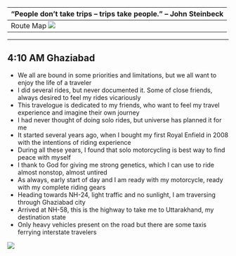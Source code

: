 | “People don’t take trips – trips take people.” – John Steinbeck|
| :--- |
| Route Map ![](https://github.com/inbravo/travel/blob/master/january-2019/images/k/route-map.jpg)|

---

##  4:10 AM Ghaziabad
*	We all are bound in some priorities and limitations, but we all want to enjoy the life of a traveler
*	I did several rides, but never documented it. Some of close friends, always desired to feel my rides vicariously
*	This travelogue is dedicated to my friends, who want to feel my travel experience and imagine their own journey
*	I had never thought of doing solo rides, but universe has planned it for me
*	It started several years ago, when I bought my first Royal Enfield in 2008 with the intentions of riding experience
*	During all these years, I found that solo motorcycling is best way to find peace with myself
*	I thank to God for giving me strong genetics, which I can use to ride almost nonstop, almost untired
*	As always, early start of day and I am ready with my motorcycle, ready with my complete riding gears
*	Heading towards NH-24, light traffic and no sunlight, I am traversing through Ghaziabad city
* 	Arrived at NH-58, this is the highway to take me to Uttarakhand, my destination state
*	Only heavy vehicles present on the road but there are some taxis ferrying interstate travelers


![](https://github.com/inbravo/travel/blob/master/september-2017/images/t/IMG_20170909_084635.jpg)

